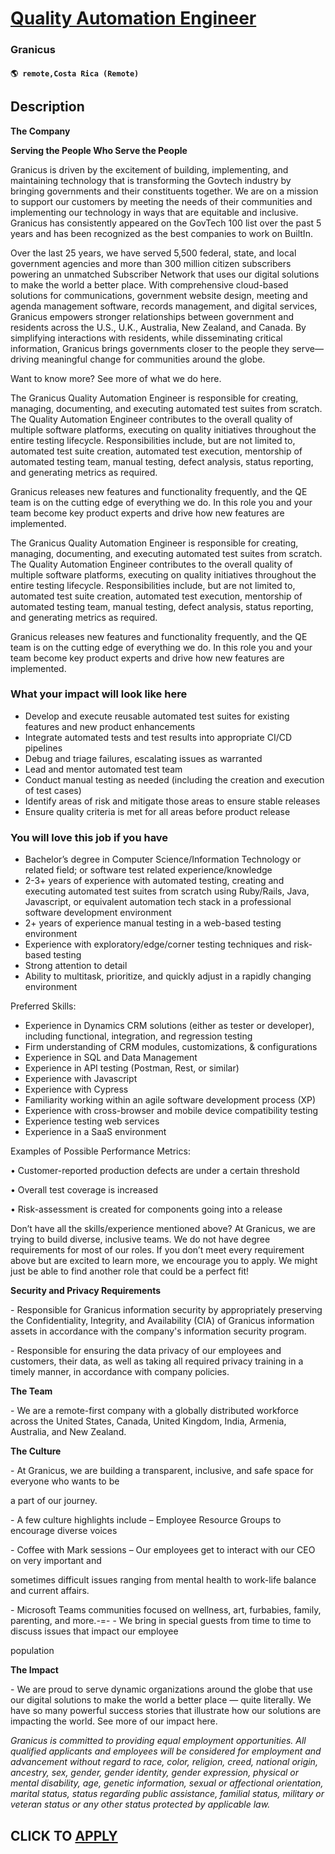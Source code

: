# [Quality Automation Engineer](https://www.remotewlb.com/apply/quality-automation-engineer-121776)  
### Granicus  
#### `🌎 remote,Costa Rica (Remote)`  

## Description

 **The Company**

 **Serving the People Who Serve the People**

Granicus is driven by the excitement of building, implementing, and maintaining technology that is transforming the Govtech industry by bringing governments and their constituents together. We are on a mission to support our customers by meeting the needs of their communities and implementing our technology in ways that are equitable and inclusive. Granicus has consistently appeared on the GovTech 100 list over the past 5 years and has been recognized as the best companies to work on BuiltIn.

Over the last 25 years, we have served 5,500 federal, state, and local government agencies and more than 300 million citizen subscribers powering an unmatched Subscriber Network that uses our digital solutions to make the world a better place. With comprehensive cloud-based solutions for communications, government website design, meeting and agenda management software, records management, and digital services, Granicus empowers stronger relationships between government and residents across the U.S., U.K., Australia, New Zealand, and Canada. By simplifying interactions with residents, while disseminating critical information, Granicus brings governments closer to the people they serve—driving meaningful change for communities around the globe.

Want to know more? See more of what we do here.

  

The Granicus Quality Automation Engineer is responsible for creating, managing, documenting, and executing automated test suites from scratch. The Quality Automation Engineer contributes to the overall quality of multiple software platforms, executing on quality initiatives throughout the entire testing lifecycle. Responsibilities include, but are not limited to, automated test suite creation, automated test execution, mentorship of automated testing team, manual testing, defect analysis, status reporting, and generating metrics as required.

  

Granicus releases new features and functionality frequently, and the QE team is on the cutting edge of everything we do. In this role you and your team become key product experts and drive how new features are implemented.

  

The Granicus Quality Automation Engineer is responsible for creating, managing, documenting, and executing automated test suites from scratch. The Quality Automation Engineer contributes to the overall quality of multiple software platforms, executing on quality initiatives throughout the entire testing lifecycle. Responsibilities include, but are not limited to, automated test suite creation, automated test execution, mentorship of automated testing team, manual testing, defect analysis, status reporting, and generating metrics as required.

  

Granicus releases new features and functionality frequently, and the QE team is on the cutting edge of everything we do. In this role you and your team become key product experts and drive how new features are implemented.

  

### What your impact will look like here

* Develop and execute reusable automated test suites for existing features and new product enhancements
* Integrate automated tests and test results into appropriate CI/CD pipelines
* Debug and triage failures, escalating issues as warranted
* Lead and mentor automated test team
* Conduct manual testing as needed (including the creation and execution of test cases)
* Identify areas of risk and mitigate those areas to ensure stable releases
* Ensure quality criteria is met for all areas before product release

  

### You will love this job if you have

* Bachelor’s degree in Computer Science/Information Technology or related field; or software test related experience/knowledge 
* 2-3+ years of experience with automated testing, creating and executing automated test suites from scratch using Ruby/Rails, Java, Javascript, or equivalent automation tech stack in a professional software development environment
* 2+ years of experience manual testing in a web-based testing environment 
* Experience with exploratory/edge/corner testing techniques and risk-based testing 
* Strong attention to detail 
* Ability to multitask, prioritize, and quickly adjust in a rapidly changing environment

  

  

  

Preferred Skills:

* Experience in Dynamics CRM solutions (either as tester or developer), including functional, integration, and regression testing
* Firm understanding of CRM modules, customizations, & configurations
* Experience in SQL and Data Management
* Experience in API testing (Postman, Rest, or similar)
* Experience with Javascript
* Experience with Cypress
* Familiarity working within an agile software development process (XP) 
* Experience with cross-browser and mobile device compatibility testing 
* Experience testing web services 
* Experience in a SaaS environment

  

Examples of Possible Performance Metrics:

  

• Customer-reported production defects are under a certain threshold

• Overall test coverage is increased

• Risk-assessment is created for components going into a release

  

  

Don’t have all the skills/experience mentioned above? At Granicus, we are trying to build diverse, inclusive teams. We do not have degree requirements for most of our roles. If you don’t meet every requirement above but are excited to learn more, we encourage you to apply. We might just be able to find another role that could be a perfect fit!

  

**Security and Privacy Requirements**

\- Responsible for Granicus information security by appropriately preserving the Confidentiality, Integrity, and Availability (CIA) of Granicus information assets in accordance with the company's information security program.

\- Responsible for ensuring the data privacy of our employees and customers, their data, as well as taking all required privacy training in a timely manner, in accordance with company policies.

  

 **The Team**

\- We are a remote-first company with a globally distributed workforce across the United States, Canada, United Kingdom, India, Armenia, Australia, and New Zealand.

  

 **The Culture**

\- At Granicus, we are building a transparent, inclusive, and safe space for everyone who wants to be

a part of our journey.

\- A few culture highlights include – Employee Resource Groups to encourage diverse voices

\- Coffee with Mark sessions – Our employees get to interact with our CEO on very important and

sometimes difficult issues ranging from mental health to work-life balance and current affairs.

\- Microsoft Teams communities focused on wellness, art, furbabies, family, parenting, and more.-=- - We bring in special guests from time to time to discuss issues that impact our employee

population

  

**The Impact**

\- We are proud to serve dynamic organizations around the globe that use our digital solutions to make the world a better place — quite literally. We have so many powerful success stories that illustrate how our solutions are impacting the world. See more of our impact here.

  

 _Granicus is committed to providing equal employment opportunities. All qualified applicants and employees will be considered for employment and advancement without regard to race, color, religion, creed, national origin, ancestry, sex, gender, gender identity, gender expression, physical or mental disability, age, genetic information, sexual or affectional orientation, marital status, status regarding public assistance, familial status, military or veteran status or any other status protected by applicable law._

  
## CLICK TO [APPLY](https://www.remotewlb.com/apply/quality-automation-engineer-121776)

